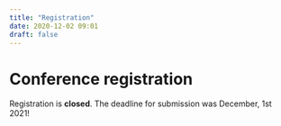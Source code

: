 ```yaml
---
title: "Registration"
date: 2020-12-02 09:01
draft: false
---
```


# Conference registration

Registration is **closed**. The deadline for submission was December, 1st 2021!


